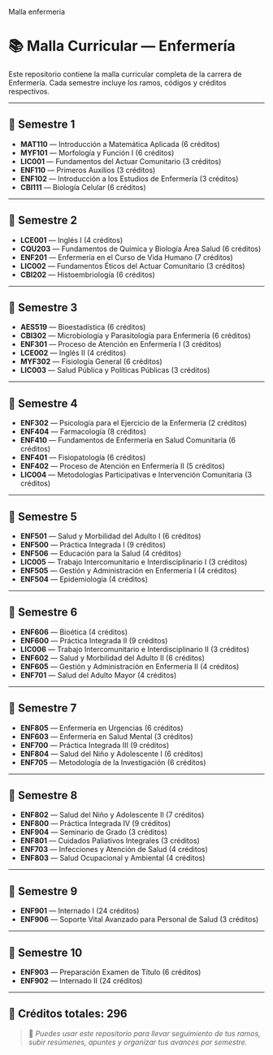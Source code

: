 Malla enfermeria 
# 📚 Malla Curricular — Enfermería

Este repositorio contiene la malla curricular completa de la carrera de Enfermería. Cada semestre incluye los ramos, códigos y créditos respectivos.

---

## 🧭 Semestre 1
- **MAT110** — Introducción a Matemática Aplicada (6 créditos)
- **MYF101** — Morfología y Función I (6 créditos)
- **LIC001** — Fundamentos del Actuar Comunitario (3 créditos)
- **ENF110** — Primeros Auxilios (3 créditos)
- **ENF102** — Introducción a los Estudios de Enfermería (3 créditos)
- **CBI111** — Biología Celular (6 créditos)

---

## 🧭 Semestre 2
- **LCE001** — Inglés I (4 créditos)
- **CQU203** — Fundamentos de Química y Biología Área Salud (6 créditos)
- **ENF201** — Enfermería en el Curso de Vida Humano (7 créditos)
- **LIC002** — Fundamentos Éticos del Actuar Comunitario (3 créditos)
- **CBI202** — Histoembriología (6 créditos)

---

## 🧭 Semestre 3
- **AES519** — Bioestadística (6 créditos)
- **CBI302** — Microbiología y Parasitología para Enfermería (6 créditos)
- **ENF301** — Proceso de Atención en Enfermería I (3 créditos)
- **LCE002** — Inglés II (4 créditos)
- **MYF302** — Fisiología General (6 créditos)
- **LIC003** — Salud Pública y Políticas Públicas (3 créditos)

---

## 🧭 Semestre 4
- **ENF302** — Psicología para el Ejercicio de la Enfermería (2 créditos)
- **ENF404** — Farmacología (8 créditos)
- **ENF410** — Fundamentos de Enfermería en Salud Comunitaria (6 créditos)
- **ENF401** — Fisiopatología (6 créditos)
- **ENF402** — Proceso de Atención en Enfermería II (5 créditos)
- **LIC004** — Metodologías Participativas e Intervención Comunitaria (3 créditos)

---

## 🧭 Semestre 5
- **ENF501** — Salud y Morbilidad del Adulto I (6 créditos)
- **ENF500** — Práctica Integrada I (9 créditos)
- **ENF506** — Educación para la Salud (4 créditos)
- **LIC005** — Trabajo Intercomunitario e Interdisciplinario I (3 créditos)
- **ENF505** — Gestión y Administración en Enfermería I (4 créditos)
- **ENF504** — Epidemiología (4 créditos)

---

## 🧭 Semestre 6
- **ENF606** — Bioética (4 créditos)
- **ENF600** — Práctica Integrada II (9 créditos)
- **LIC006** — Trabajo Intercomunitario e Interdisciplinario II (3 créditos)
- **ENF602** — Salud y Morbilidad del Adulto II (6 créditos)
- **ENF605** — Gestión y Administración en Enfermería II (4 créditos)
- **ENF701** — Salud del Adulto Mayor (4 créditos)

---

## 🧭 Semestre 7
- **ENF805** — Enfermería en Urgencias (6 créditos)
- **ENF603** — Enfermería en Salud Mental (3 créditos)
- **ENF700** — Práctica Integrada III (9 créditos)
- **ENF804** — Salud del Niño y Adolescente I (6 créditos)
- **ENF705** — Metodología de la Investigación (6 créditos)

---

## 🧭 Semestre 8
- **ENF802** — Salud del Niño y Adolescente II (7 créditos)
- **ENF800** — Práctica Integrada IV (9 créditos)
- **ENF904** — Seminario de Grado (3 créditos)
- **ENF801** — Cuidados Paliativos Integrales (3 créditos)
- **ENF703** — Infecciones y Atención de Salud (4 créditos)
- **ENF803** — Salud Ocupacional y Ambiental (4 créditos)

---

## 🧭 Semestre 9
- **ENF901** — Internado I (24 créditos)
- **ENF906** — Soporte Vital Avanzado para Personal de Salud (3 créditos)

---

## 🧭 Semestre 10
- **ENF903** — Preparación Examen de Título (6 créditos)
- **ENF902** — Internado II (24 créditos)

---

## 📌 Créditos totales: 296

> 🧠 *Puedes usar este repositorio para llevar seguimiento de tus ramos, subir resúmenes, apuntes y organizar tus avances por semestre.*

